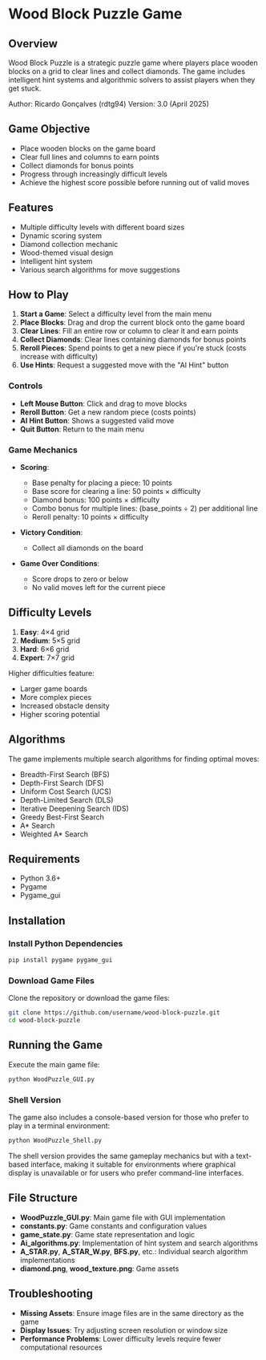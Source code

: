 # Wood Block Puzzle Game

## Overview
Wood Block Puzzle is a strategic puzzle game where players place wooden blocks on a grid to clear lines and collect diamonds. The game includes intelligent hint systems and algorithmic solvers to assist players when they get stuck.

Author: Ricardo Gonçalves (rdtg94)
Version: 3.0 (April 2025)

## Game Objective
- Place wooden blocks on the game board
- Clear full lines and columns to earn points
- Collect diamonds for bonus points
- Progress through increasingly difficult levels
- Achieve the highest score possible before running out of valid moves

## Features
- Multiple difficulty levels with different board sizes
- Dynamic scoring system
- Diamond collection mechanic
- Wood-themed visual design
- Intelligent hint system
- Various search algorithms for move suggestions

## How to Play
1. **Start a Game**: Select a difficulty level from the main menu
2. **Place Blocks**: Drag and drop the current block onto the game board
3. **Clear Lines**: Fill an entire row or column to clear it and earn points
4. **Collect Diamonds**: Clear lines containing diamonds for bonus points
5. **Reroll Pieces**: Spend points to get a new piece if you're stuck (costs increase with difficulty)
6. **Use Hints**: Request a suggested move with the "AI Hint" button

### Controls
- **Left Mouse Button**: Click and drag to move blocks
- **Reroll Button**: Get a new random piece (costs points)
- **AI Hint Button**: Shows a suggested valid move
- **Quit Button**: Return to the main menu

### Game Mechanics
- **Scoring**:
  - Base penalty for placing a piece: 10 points
  - Base score for clearing a line: 50 points × difficulty
  - Diamond bonus: 100 points × difficulty
  - Combo bonus for multiple lines: (base_points ÷ 2) per additional line
  - Reroll penalty: 10 points × difficulty

- **Victory Condition**:
  - Collect all diamonds on the board

- **Game Over Conditions**:
  - Score drops to zero or below
  - No valid moves left for the current piece

## Difficulty Levels
1. **Easy**: 4×4 grid
2. **Medium**: 5×5 grid
3. **Hard**: 6×6 grid
4. **Expert**: 7×7 grid

Higher difficulties feature:
- Larger game boards
- More complex pieces
- Increased obstacle density
- Higher scoring potential

## Algorithms
The game implements multiple search algorithms for finding optimal moves:
- Breadth-First Search (BFS)
- Depth-First Search (DFS)
- Uniform Cost Search (UCS)
- Depth-Limited Search (DLS)
- Iterative Deepening Search (IDS)
- Greedy Best-First Search
- A* Search
- Weighted A* Search

## Requirements
- Python 3.6+
- Pygame
- Pygame_gui

## Installation

### Install Python Dependencies
```bash
pip install pygame pygame_gui
```

### Download Game Files
Clone the repository or download the game files:
```bash
git clone https://github.com/username/wood-block-puzzle.git
cd wood-block-puzzle
```

## Running the Game
Execute the main game file:
```bash
python WoodPuzzle_GUI.py
```

### Shell Version
The game also includes a console-based version for those who prefer to play in a terminal environment:
```bash
python WoodPuzzle_Shell.py
```
The shell version provides the same gameplay mechanics but with a text-based interface, making it suitable for environments where graphical display is unavailable or for users who prefer command-line interfaces.

## File Structure
- **WoodPuzzle_GUI.py**: Main game file with GUI implementation
- **constants.py**: Game constants and configuration values
- **game_state.py**: Game state representation and logic
- **Ai_algorithms.py**: Implementation of hint system and search algorithms
- **A_STAR.py**, **A_STAR_W.py**, **BFS.py**, etc.: Individual search algorithm implementations
- **diamond.png**, **wood_texture.png**: Game assets

## Troubleshooting
- **Missing Assets**: Ensure image files are in the same directory as the game
- **Display Issues**: Try adjusting screen resolution or window size
- **Performance Problems**: Lower difficulty levels require fewer computational resources
